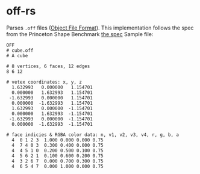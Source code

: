 off-rs
===

Parses `.off` files ([Object File Format](https://en.wikipedia.org/wiki/OFF_(file_format))).
This implementation follows the spec from the Princeton Shape Benchmark [the spec](https://people.sc.fsu.edu/~jburkardt/data/off/off.html)
Sample file:

```off
OFF
# cube.off
# A cube

# 8 vertices, 6 faces, 12 edges
8 6 12

# vetex coordinates: x, y, z
  1.632993   0.000000   1.154701
  0.000000   1.632993   1.154701
 -1.632993   0.000000   1.154701
  0.000000  -1.632993   1.154701
  1.632993   0.000000  -1.154701
  0.000000   1.632993  -1.154701
 -1.632993   0.000000  -1.154701
  0.000000  -1.632993  -1.154701

# face indicies & RGBA color data: n, v1, v2, v3, v4, r, g, b, a
  4  0 1 2 3  1.000 0.000 0.000 0.75
  4  7 4 0 3  0.300 0.400 0.000 0.75
  4  4 5 1 0  0.200 0.500 0.100 0.75
  4  5 6 2 1  0.100 0.600 0.200 0.75
  4  3 2 6 7  0.000 0.700 0.300 0.75
  4  6 5 4 7  0.000 1.000 0.000 0.75
```
